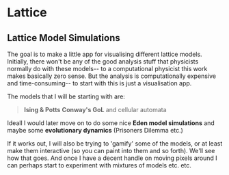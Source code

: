 # Lattice
## Lattice Model Simulations

The goal is to make a little app for visualising different lattice models. Initially, there won't be any of the good analysis stuff that physicists normally do with these models-- to a computational physicist this work makes basically zero sense. But the analysis is computationally expensive and time-consuming-- to start with this is just a visualisation app.

The models that I will be starting with are:
> **Ising & Potts**
> **Conway's GoL** and cellular automata

Ideall I would later move on to do some nice **Eden model simulations** and maybe some **evolutionary dynamics** (Prisoners Dilemma etc.)

If it works out, I will also be trying to 'gamify' some of the models, or at least make them interactive (so you can paint into them and so forth). We'll see how that goes. And once I have a decent handle on moving pixels around I can perhaps start to experiment with mixtures of models etc. etc.
